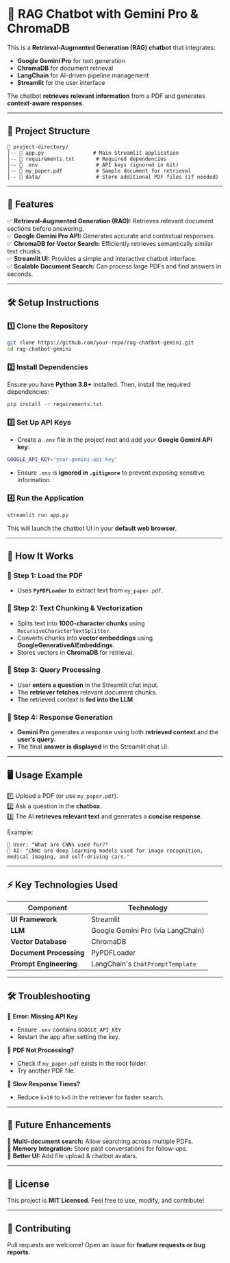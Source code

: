# 📌 RAG Chatbot with Gemini Pro & ChromaDB

This is a **Retrieval-Augmented Generation (RAG) chatbot** that integrates:
- **Google Gemini Pro** for text generation
- **ChromaDB** for document retrieval
- **LangChain** for AI-driven pipeline management
- **Streamlit** for the user interface

The chatbot **retrieves relevant information** from a PDF and generates **context-aware responses**.

---

## 📂 Project Structure
```
📁 project-directory/
│-- 📜 app.py                # Main Streamlit application
│-- 📜 requirements.txt       # Required dependencies
│-- 📜 .env                   # API keys (ignored in Git)
│-- 📜 my_paper.pdf           # Sample document for retrieval
│-- 📂 data/                  # Store additional PDF files (if needed)
```

---

## 🚀 Features
✅ **Retrieval-Augmented Generation (RAG):** Retrieves relevant document sections before answering.  
✅ **Google Gemini Pro API:** Generates accurate and contextual responses.  
✅ **ChromaDB for Vector Search:** Efficiently retrieves semantically similar text chunks.  
✅ **Streamlit UI:** Provides a simple and interactive chatbot interface.  
✅ **Scalable Document Search:** Can process large PDFs and find answers in seconds.  

---

## 🛠 Setup Instructions

### 1️⃣ Clone the Repository
```bash
git clone https://github.com/your-repo/rag-chatbot-gemini.git
cd rag-chatbot-gemini
```

### 2️⃣ Install Dependencies
Ensure you have **Python 3.8+** installed. Then, install the required dependencies:
```bash
pip install -r requirements.txt
```

### 3️⃣ Set Up API Keys
- Create a `.env` file in the project root and add your **Google Gemini API key**:
```bash
GOOGLE_API_KEY="your-gemini-api-key"
```
- Ensure `.env` is **ignored in `.gitignore`** to prevent exposing sensitive information.

### 4️⃣ Run the Application
```bash
streamlit run app.py
```
This will launch the chatbot UI in your **default web browser**.

---

## 📜 How It Works

### 🔹 Step 1: Load the PDF
- Uses **`PyPDFLoader`** to extract text from `my_paper.pdf`.

### 🔹 Step 2: Text Chunking & Vectorization
- Splits text into **1000-character chunks** using `RecursiveCharacterTextSplitter`.
- Converts chunks into **vector embeddings** using **GoogleGenerativeAIEmbeddings**.
- Stores vectors in **ChromaDB** for retrieval.

### 🔹 Step 3: Query Processing
- User **enters a question** in the Streamlit chat input.
- The **retriever fetches** relevant document chunks.
- The retrieved context is **fed into the LLM**.

### 🔹 Step 4: Response Generation
- **Gemini Pro** generates a response using both **retrieved context** and the **user’s query**.
- The final **answer is displayed** in the Streamlit chat UI.

---

## 🖥️ Usage Example

1️⃣ Upload a PDF (or use `my_paper.pdf`).  
2️⃣ Ask a question in the **chatbox**.  
3️⃣ The AI **retrieves relevant text** and generates a **concise response**.

Example:
```
🔹 User: "What are CNNs used for?"
🔹 AI: "CNNs are deep learning models used for image recognition, medical imaging, and self-driving cars."
```

---

## ⚡ Key Technologies Used

| Component | Technology |
|-----------|------------|
| **UI Framework** | Streamlit |
| **LLM** | Google Gemini Pro (via LangChain) |
| **Vector Database** | ChromaDB |
| **Document Processing** | PyPDFLoader |
| **Prompt Engineering** | LangChain's `ChatPromptTemplate` |

---

## 🛠 Troubleshooting

🔹 **Error: Missing API Key**  
   - Ensure `.env` contains `GOOGLE_API_KEY`  
   - Restart the app after setting the key.  

🔹 **PDF Not Processing?**  
   - Check if `my_paper.pdf` exists in the root folder.  
   - Try another PDF file.  

🔹 **Slow Response Times?**  
   - Reduce `k=10` to `k=5` in the retriever for faster search.  

---

## 🔮 Future Enhancements

🚀 **Multi-document search:** Allow searching across multiple PDFs.  
🚀 **Memory Integration:** Store past conversations for follow-ups.  
🚀 **Better UI:** Add file upload & chatbot avatars.  

---

## 📜 License

This project is **MIT Licensed**. Feel free to use, modify, and contribute!

---

## 🙌 Contributing

Pull requests are welcome! Open an issue for **feature requests or bug reports**.

